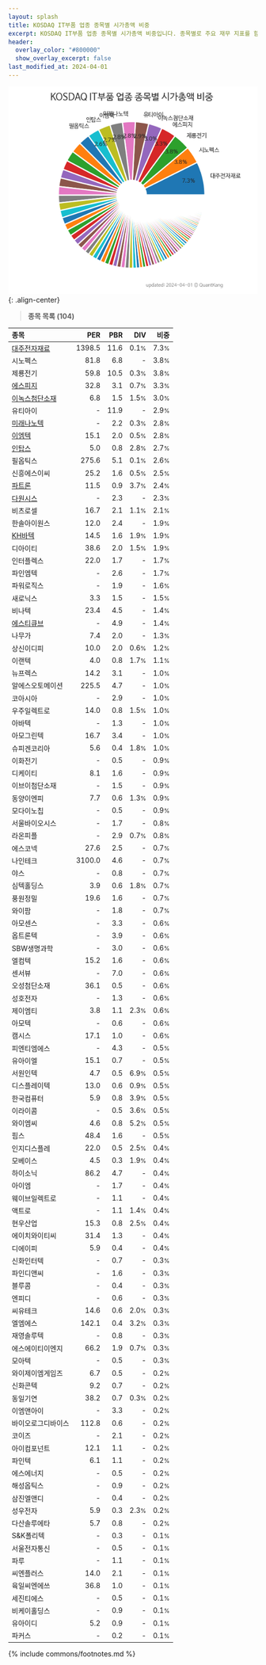 ```yaml
---
layout: splash
title: KOSDAQ IT부품 업종 종목별 시가총액 비중
excerpt: KOSDAQ IT부품 업종 종목별 시가총액 비중입니다. 종목별로 주요 재무 지표를 함께 표시합니다.
header:
  overlay_color: "#800000"
  show_overlay_excerpt: false
last_modified_at: 2024-04-01
---
```



![KOSDAQ IT부품 업종 종목별 시가총액 비중](/stats/sector/images/kosdaq_업종_IT부품_종목.png){: .align-center}


> **종목 목록 (104)**<a id="list"></a>

| **종목** | **PER** | **PBR** | **DIV** | **비중** |
| :------- | ------: | ------: | ------: | -------: |
| [대주전자재료](/078600/) | 1398.5 | 11.6 | 0.1<small>%</small> | 7.3<small>%</small> |
| 시노펙스 | 81.8 | 6.8 | - | 3.8<small>%</small> |
| 제룡전기 | 59.8 | 10.5 | 0.3<small>%</small> | 3.8<small>%</small> |
| [에스피지](/058610/) | 32.8 | 3.1 | 0.7<small>%</small> | 3.3<small>%</small> |
| [이녹스첨단소재](/272290/) | 6.8 | 1.5 | 1.5<small>%</small> | 3.0<small>%</small> |
| 유티아이 | - | 11.9 | - | 2.9<small>%</small> |
| [미래나노텍](/095500/) | - | 2.2 | 0.3<small>%</small> | 2.8<small>%</small> |
| [이엠텍](/091120/) | 15.1 | 2.0 | 0.5<small>%</small> | 2.8<small>%</small> |
| [인탑스](/049070/) | 5.0 | 0.8 | 2.8<small>%</small> | 2.7<small>%</small> |
| 필옵틱스 | 275.6 | 5.1 | 0.1<small>%</small> | 2.6<small>%</small> |
| 신흥에스이씨 | 25.2 | 1.6 | 0.5<small>%</small> | 2.5<small>%</small> |
| [파트론](/091700/) | 11.5 | 0.9 | 3.7<small>%</small> | 2.4<small>%</small> |
| [다원시스](/068240/) | - | 2.3 | - | 2.3<small>%</small> |
| 비츠로셀 | 16.7 | 2.1 | 1.1<small>%</small> | 2.1<small>%</small> |
| 한솔아이원스 | 12.0 | 2.4 | - | 1.9<small>%</small> |
| [KH바텍](/060720/) | 14.5 | 1.6 | 1.9<small>%</small> | 1.9<small>%</small> |
| 디아이티 | 38.6 | 2.0 | 1.5<small>%</small> | 1.9<small>%</small> |
| 인터플렉스 | 22.0 | 1.7 | - | 1.7<small>%</small> |
| 파인엠텍 | - | 2.6 | - | 1.7<small>%</small> |
| 파워로직스 | - | 1.9 | - | 1.6<small>%</small> |
| 새로닉스 | 3.3 | 1.5 | - | 1.5<small>%</small> |
| 비나텍 | 23.4 | 4.5 | - | 1.4<small>%</small> |
| [에스티큐브](/052020/) | - | 4.9 | - | 1.4<small>%</small> |
| 나무가 | 7.4 | 2.0 | - | 1.3<small>%</small> |
| 상신이디피 | 10.0 | 2.0 | 0.6<small>%</small> | 1.2<small>%</small> |
| 이랜텍 | 4.0 | 0.8 | 1.7<small>%</small> | 1.1<small>%</small> |
| 뉴프렉스 | 14.2 | 3.1 | - | 1.0<small>%</small> |
| 알에스오토메이션 | 225.5 | 4.7 | - | 1.0<small>%</small> |
| 코아시아 | - | 2.9 | - | 1.0<small>%</small> |
| 우주일렉트로 | 14.0 | 0.8 | 1.5<small>%</small> | 1.0<small>%</small> |
| 아바텍 | - | 1.3 | - | 1.0<small>%</small> |
| 아모그린텍 | 16.7 | 3.4 | - | 1.0<small>%</small> |
| 슈피겐코리아 | 5.6 | 0.4 | 1.8<small>%</small> | 1.0<small>%</small> |
| 이화전기 | - | 0.5 | - | 0.9<small>%</small> |
| 디케이티 | 8.1 | 1.6 | - | 0.9<small>%</small> |
| 이브이첨단소재 | - | 1.5 | - | 0.9<small>%</small> |
| 동양이엔피 | 7.7 | 0.6 | 1.3<small>%</small> | 0.9<small>%</small> |
| 모다이노칩 | - | 0.5 | - | 0.9<small>%</small> |
| 서울바이오시스 | - | 1.7 | - | 0.8<small>%</small> |
| 라온피플 | - | 2.9 | 0.7<small>%</small> | 0.8<small>%</small> |
| 에스코넥 | 27.6 | 2.5 | - | 0.7<small>%</small> |
| 나인테크 | 3100.0 | 4.6 | - | 0.7<small>%</small> |
| 야스 | - | 0.8 | - | 0.7<small>%</small> |
| 심텍홀딩스 | 3.9 | 0.6 | 1.8<small>%</small> | 0.7<small>%</small> |
| 풍원정밀 | 19.6 | 1.6 | - | 0.7<small>%</small> |
| 와이팜 | - | 1.8 | - | 0.7<small>%</small> |
| 아모센스 | - | 3.3 | - | 0.6<small>%</small> |
| 옵트론텍 | - | 3.9 | - | 0.6<small>%</small> |
| SBW생명과학 | - | 3.0 | - | 0.6<small>%</small> |
| 엘컴텍 | 15.2 | 1.6 | - | 0.6<small>%</small> |
| 센서뷰 | - | 7.0 | - | 0.6<small>%</small> |
| 오성첨단소재 | 36.1 | 0.5 | - | 0.6<small>%</small> |
| 성호전자 | - | 1.3 | - | 0.6<small>%</small> |
| 제이엠티 | 3.8 | 1.1 | 2.3<small>%</small> | 0.6<small>%</small> |
| 아모텍 | - | 0.6 | - | 0.6<small>%</small> |
| 캠시스 | 17.1 | 1.0 | - | 0.6<small>%</small> |
| 피엔티엠에스 | - | 4.3 | - | 0.5<small>%</small> |
| 유아이엘 | 15.1 | 0.7 | - | 0.5<small>%</small> |
| 서원인텍 | 4.7 | 0.5 | 6.9<small>%</small> | 0.5<small>%</small> |
| 디스플레이텍 | 13.0 | 0.6 | 0.9<small>%</small> | 0.5<small>%</small> |
| 한국컴퓨터 | 5.9 | 0.8 | 3.9<small>%</small> | 0.5<small>%</small> |
| 이라이콤 | - | 0.5 | 3.6<small>%</small> | 0.5<small>%</small> |
| 와이엠씨 | 4.6 | 0.8 | 5.2<small>%</small> | 0.5<small>%</small> |
| 핌스 | 48.4 | 1.6 | - | 0.5<small>%</small> |
| 인지디스플레 | 22.0 | 0.5 | 2.5<small>%</small> | 0.4<small>%</small> |
| 모베이스 | 4.5 | 0.3 | 1.9<small>%</small> | 0.4<small>%</small> |
| 하이소닉 | 86.2 | 4.7 | - | 0.4<small>%</small> |
| 아이엠 | - | 1.7 | - | 0.4<small>%</small> |
| 웨이브일렉트로 | - | 1.1 | - | 0.4<small>%</small> |
| 액트로 | - | 1.1 | 1.4<small>%</small> | 0.4<small>%</small> |
| 현우산업 | 15.3 | 0.8 | 2.5<small>%</small> | 0.4<small>%</small> |
| 에이치와이티씨 | 31.4 | 1.3 | - | 0.4<small>%</small> |
| 디에이피 | 5.9 | 0.4 | - | 0.4<small>%</small> |
| 신화인터텍 | - | 0.7 | - | 0.3<small>%</small> |
| 파인디앤씨 | - | 1.6 | - | 0.3<small>%</small> |
| 블루콤 | - | 0.4 | - | 0.3<small>%</small> |
| 엔피디 | - | 0.6 | - | 0.3<small>%</small> |
| 씨유테크 | 14.6 | 0.6 | 2.0<small>%</small> | 0.3<small>%</small> |
| 엘엠에스 | 142.1 | 0.4 | 3.2<small>%</small> | 0.3<small>%</small> |
| 재영솔루텍 | - | 0.8 | - | 0.3<small>%</small> |
| 에스에이티이엔지 | 66.2 | 1.9 | 0.7<small>%</small> | 0.3<small>%</small> |
| 모아텍 | - | 0.5 | - | 0.3<small>%</small> |
| 와이제이엠게임즈 | 6.7 | 0.5 | - | 0.2<small>%</small> |
| 신화콘텍 | 9.2 | 0.7 | - | 0.2<small>%</small> |
| 동일기연 | 38.2 | 0.7 | 0.3<small>%</small> | 0.2<small>%</small> |
| 이엠앤아이 | - | 3.3 | - | 0.2<small>%</small> |
| 바이오로그디바이스 | 112.8 | 0.6 | - | 0.2<small>%</small> |
| 코이즈 | - | 2.1 | - | 0.2<small>%</small> |
| 아이컴포넌트 | 12.1 | 1.1 | - | 0.2<small>%</small> |
| 파인텍 | 6.1 | 1.1 | - | 0.2<small>%</small> |
| 에스에너지 | - | 0.5 | - | 0.2<small>%</small> |
| 해성옵틱스 | - | 0.9 | - | 0.2<small>%</small> |
| 삼진엘앤디 | - | 0.4 | - | 0.2<small>%</small> |
| 성우전자 | 5.9 | 0.3 | 2.3<small>%</small> | 0.2<small>%</small> |
| 다산솔루에타 | 5.7 | 0.8 | - | 0.2<small>%</small> |
| S&K폴리텍 | - | 0.3 | - | 0.1<small>%</small> |
| 서울전자통신 | - | 0.5 | - | 0.1<small>%</small> |
| 파루 | - | 1.1 | - | 0.1<small>%</small> |
| 씨엔플러스 | 14.0 | 2.1 | - | 0.1<small>%</small> |
| 육일씨엔에쓰 | 36.8 | 1.0 | - | 0.1<small>%</small> |
| 세진티에스 | - | 0.5 | - | 0.1<small>%</small> |
| 비케이홀딩스 | - | 0.9 | - | 0.1<small>%</small> |
| 유아이디 | 5.2 | 0.9 | - | 0.1<small>%</small> |
| 파커스 | - | 0.2 | - | 0.1<small>%</small> |

{% include commons/footnotes.md %}